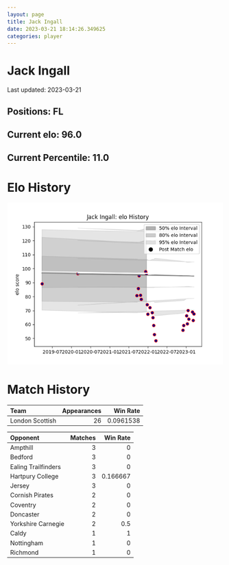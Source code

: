 ```yaml
---  
layout: page  
title: Jack Ingall  
date: 2023-03-21 18:14:26.349625  
categories: player  
---
```

# Jack Ingall


Last updated: 2023-03-21
## Positions: FL

## Current elo: 96.0

## Current Percentile: 11.0

# Elo History


![elo history](history_JackIngall.png)
# Match History


| Team            |   Appearances |   Win Rate |
|:----------------|--------------:|-----------:|
| London Scottish |            26 |  0.0961538 |

| Opponent            |   Matches |   Win Rate |
|:--------------------|----------:|-----------:|
| Ampthill            |         3 |   0        |
| Bedford             |         3 |   0        |
| Ealing Trailfinders |         3 |   0        |
| Hartpury College    |         3 |   0.166667 |
| Jersey              |         3 |   0        |
| Cornish Pirates     |         2 |   0        |
| Coventry            |         2 |   0        |
| Doncaster           |         2 |   0        |
| Yorkshire Carnegie  |         2 |   0.5      |
| Caldy               |         1 |   1        |
| Nottingham          |         1 |   0        |
| Richmond            |         1 |   0        |